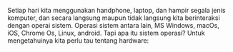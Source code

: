 Setiap hari kita menggunakan handphone, laptop, dan hampir segala jenis komputer, dan secara langsung maupun tidak langsung kita berinteraksi dengan operai sistem.
Operasi sistem antara lain, MS Windows, macOs, iOS, Chrome Os, Linux, android. Tapi apa itu sistem operasi? Untuk mengetahuinya kita perlu tau tentang hardware:
<p align="center>
<img width="200px" src="https://raw.githubusercontent.com/yingcrackerhades/cybersec-module/main/Introduction%20Cyber%20Security/RedTeam/Operating%20System%20Security/Image/wp7183660-4k-desktop-anime-wallpapers-picsay.jpg">
</p>

